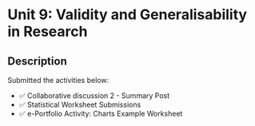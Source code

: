 # Unit 9: Validity and Generalisability in Research

## Description

Submitted the activities below:
- ✅ Collaborative discussion 2 - Summary Post
- ✅ Statistical Worksheet Submissions
- ✅ e-Portfolio Activity: Charts Example Worksheet










